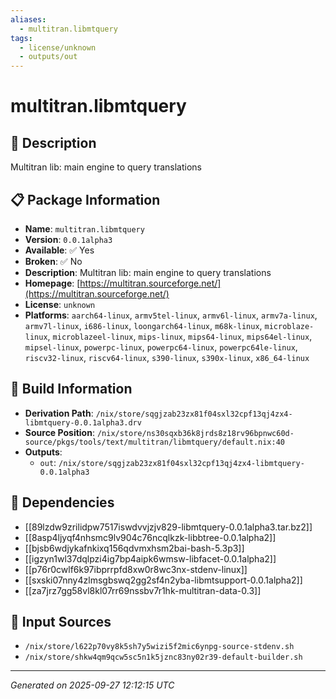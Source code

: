 ```yaml
---
aliases:
  - multitran.libmtquery
tags:
  - license/unknown
  - outputs/out
---
```


# multitran.libmtquery

## 📝 Description

Multitran lib: main engine to query translations

## 📋 Package Information

- **Name**: `multitran.libmtquery`
- **Version**: `0.0.1alpha3`
- **Available**: ✅ Yes
- **Broken**: ✅ No
- **Description**: Multitran lib: main engine to query translations
- **Homepage**: [https://multitran.sourceforge.net/](https://multitran.sourceforge.net/)
- **License**: `unknown`
- **Platforms**: `aarch64-linux`, `armv5tel-linux`, `armv6l-linux`, `armv7a-linux`, `armv7l-linux`, `i686-linux`, `loongarch64-linux`, `m68k-linux`, `microblaze-linux`, `microblazeel-linux`, `mips-linux`, `mips64-linux`, `mips64el-linux`, `mipsel-linux`, `powerpc-linux`, `powerpc64-linux`, `powerpc64le-linux`, `riscv32-linux`, `riscv64-linux`, `s390-linux`, `s390x-linux`, `x86_64-linux`

## 🔧 Build Information

- **Derivation Path**: `/nix/store/sqgjzab23zx81f04sxl32cpf13qj4zx4-libmtquery-0.0.1alpha3.drv`
- **Source Position**: `/nix/store/ns30sqxb36k8jrds8z18rv96bpnwc60d-source/pkgs/tools/text/multitran/libmtquery/default.nix:40`
- **Outputs**:
  - `out`:  `/nix/store/sqgjzab23zx81f04sxl32cpf13qj4zx4-libmtquery-0.0.1alpha3`

## 🔗 Dependencies

- [[89lzdw9zrilidpw7517iswdvvjzjv829-libmtquery-0.0.1alpha3.tar.bz2]]
- [[8asp4ljyqf4nhsmc9lv904c76ncqlkzk-libbtree-0.0.1alpha2]]
- [[bjsb6wdjykafnkixq156qdvmxhsm2bai-bash-5.3p3]]
- [[igzyn1wl37dqlpzi4ig7bp4aipk6wmsw-libfacet-0.0.1alpha2]]
- [[p76r0cwlf6k97ibprrpfd8xw0r8wc3nx-stdenv-linux]]
- [[sxski07nny4zlmsgbswq2gg2sf4n2yba-libmtsupport-0.0.1alpha2]]
- [[za7jrz7gg58vl8kl07rr69nssbv7r1hk-multitran-data-0.3]]

## 📁 Input Sources

- `/nix/store/l622p70vy8k5sh7y5wizi5f2mic6ynpg-source-stdenv.sh`
- `/nix/store/shkw4qm9qcw5sc5n1k5jznc83ny02r39-default-builder.sh`

---
*Generated on 2025-09-27 12:12:15 UTC*
